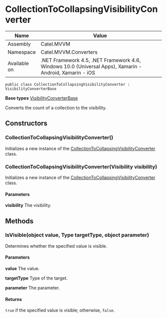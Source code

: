 

# CollectionToCollapsingVisibilityConverter

Name|Value
---|---
Assembly|Catel.MVVM
Namespace|Catel.MVVM.Converters
Available on|.NET Framework 4.5, .NET Framework 4.6, Windows 10.0 (Universal Apps), Xamarin - Android, Xamarin - iOS

```
public class CollectionToCollapsingVisibilityConverter : VisibilityConverterBase
```

**Base types**
[VisibilityConverterBase](/Catel.MVVM\Catel\MVVM\Converters\VisibilityConverterBase.md)


Converts the count of a collection to the visibility.



## Constructors

### CollectionToCollapsingVisibilityConverter()

Initializes a new instance of the [CollectionToCollapsingVisibilityConverter](#) class.



### CollectionToCollapsingVisibilityConverter(Visibility visibility)

Initializes a new instance of the [CollectionToCollapsingVisibilityConverter](#) class.

#### Parameters

**visibility**
The visibility.



## Methods

### IsVisible(object value, Type targetType, object parameter)

Determines whether the specified value is visible.

#### Parameters

**value**
The value.

**targetType**
Type of the target.

**parameter**
The parameter.

#### Returns

```true``` if the specified value is visible; otherwise, ```false```.



